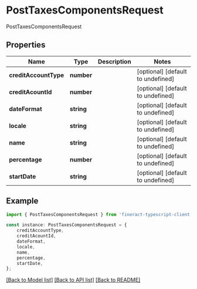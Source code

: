 # PostTaxesComponentsRequest

PostTaxesComponentsRequest

## Properties

Name | Type | Description | Notes
------------ | ------------- | ------------- | -------------
**creditAccountType** | **number** |  | [optional] [default to undefined]
**creditAcountId** | **number** |  | [optional] [default to undefined]
**dateFormat** | **string** |  | [optional] [default to undefined]
**locale** | **string** |  | [optional] [default to undefined]
**name** | **string** |  | [optional] [default to undefined]
**percentage** | **number** |  | [optional] [default to undefined]
**startDate** | **string** |  | [optional] [default to undefined]

## Example

```typescript
import { PostTaxesComponentsRequest } from 'fineract-typescript-client';

const instance: PostTaxesComponentsRequest = {
    creditAccountType,
    creditAcountId,
    dateFormat,
    locale,
    name,
    percentage,
    startDate,
};
```

[[Back to Model list]](../README.md#documentation-for-models) [[Back to API list]](../README.md#documentation-for-api-endpoints) [[Back to README]](../README.md)
